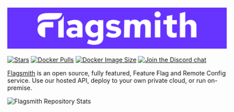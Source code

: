 [![Feature Flag, Remote Config and A/B Testing platform, Flagsmith](https://raw.githubusercontent.com/Flagsmith/flagsmith/main/static-files/hero.png)](https://flagsmith.com/)

[![Stars](https://img.shields.io/github/stars/flagsmith/flagsmith)](https://github.com/Flagsmith/flagsmith/stargazers)
[![Docker Pulls](https://img.shields.io/docker/pulls/flagsmith/flagsmith-api)](https://hub.docker.com/u/flagsmith)
[![Docker Image Size](https://img.shields.io/docker/image-size/flagsmith/flagsmith)](https://hub.docker.com/u/flagsmith/flagsmith)
[![Join the Discord chat](https://img.shields.io/discord/517647859495993347)](https://discord.gg/hFhxNtXzgm)

[Flagsmith](https://flagsmith.com/) is an open source, fully featured, Feature Flag and Remote Config service. Use
our hosted API, deploy to your own private cloud, or run on-premise.

![Flagsmith Repository Stats](https://repobeats.axiom.co/api/embed/2e7eb080f3d3a65c7f2ea7d61f25f6191d538c75.svg "Flagsmith Repository Stats")
